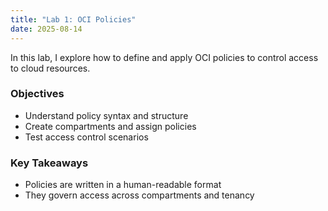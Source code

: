```yaml
---
title: "Lab 1: OCI Policies"
date: 2025-08-14
---
```


In this lab, I explore how to define and apply OCI policies to control access to cloud resources.

### Objectives
- Understand policy syntax and structure
- Create compartments and assign policies
- Test access control scenarios

### Key Takeaways
- Policies are written in a human-readable format
- They govern access across compartments and tenancy
